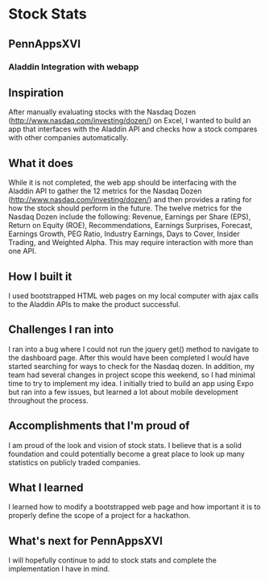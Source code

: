 # Stock Stats

## PennAppsXVI
### Aladdin Integration with webapp


## Inspiration
After manually evaluating stocks with the Nasdaq Dozen (http://www.nasdaq.com/investing/dozen/) on Excel, I wanted to build an app that interfaces with the Aladdin API and checks how a stock compares with other companies automatically.

## What it does
While it is not completed, the web app should be interfacing with the Aladdin API to gather the 12 metrics for the Nasdaq Dozen (http://www.nasdaq.com/investing/dozen/) and then provides a rating for how the stock should perform in the future. The twelve metrics for the Nasdaq Dozen include the following: Revenue, Earnings per Share (EPS), Return on Equity (ROE), Recommendations, Earnings Surprises, Forecast, Earnings Growth, PEG Ratio, Industry Earnings, Days to Cover, Insider Trading, and Weighted Alpha. This may require interaction with more than one API.


## How I built it
I used bootstrapped HTML web pages on my local computer with ajax calls to the Aladdin APIs to make the product successful.


## Challenges I ran into
I ran into a bug where I could not run the jquery get() method to navigate to the dashboard page. After this would have been completed I would have started searching for ways to check for the Nasdaq dozen. In addition, my team had several changes in project scope this weekend, so I had minimal time to try to implement my idea. I initially tried to build an app using Expo but ran into a few issues, but learned a lot about mobile development throughout the process.

## Accomplishments that I'm proud of
I am proud of the look and vision of stock stats. I believe that is a solid foundation and could potentially become a great place to look up many statistics on publicly traded companies.

## What I learned
I learned how to modify a bootstrapped web page and how important it is to properly define the scope of a project for a hackathon.

## What's next for PennAppsXVI
I will hopefully continue to add to stock stats and complete the implementation I have in mind.
